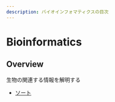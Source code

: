 ```yaml
---
description: バイオインフォマティクスの目次
---
```


# Bioinformatics

## Overview

生物の関連する情報を解明する

* [ソート](sort.md)
